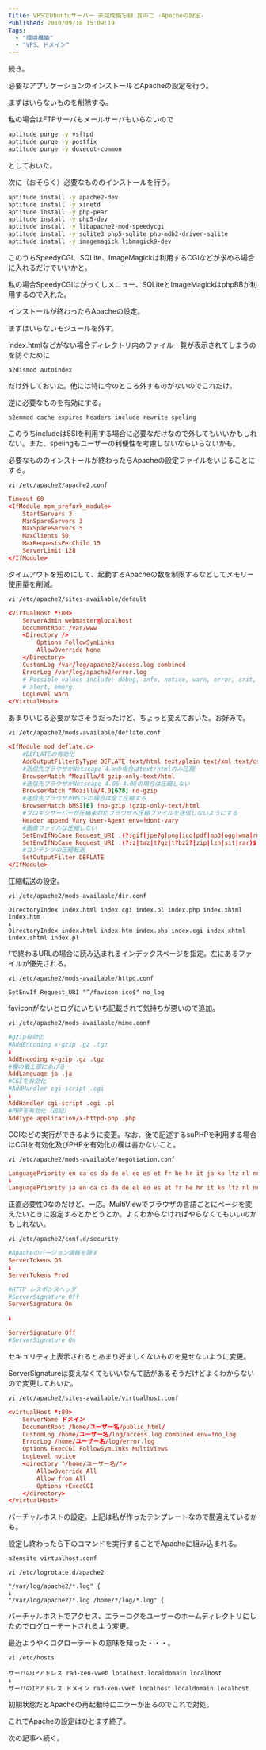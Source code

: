 ```yaml
---
Title: VPSでUbuntuサーバー 未完成備忘録 其の二 -Apacheの設定-
Published: 2010/09/18 15:09:19
Tags:
  - "環境構築"
  - "VPS、ドメイン"
---
```

続き。

必要なアプリケーションのインストールとApacheの設定を行う。

<!-- more -->

まずはいらないものを削除する。

私の場合はFTPサーバもメールサーバもいらないので

```sh
aptitude purge -y vsftpd
aptitude purge -y postfix
aptitude purge -y dovecot-common
```

としておいた。

次に（おそらく）必要なもののインストールを行う。

```sh
aptitude install -y apache2-dev
aptitude install -y xinetd
aptitude install -y php-pear
aptitude install -y php5-dev
aptitude install -y libapache2-mod-speedycgi
aptitude install -y sqlite3 php5-sqlite php-mdb2-driver-sqlite
aptitude install -y imagemagick libmagick9-dev
```

このうちSpeedyCGI、SQLite、ImageMagickは利用するCGIなどが求める場合に入れるだけでいいかと。

私の場合SpeedyCGIはがっくしメニュー、SQLiteとImageMagickはphpBBが利用するので入れた。

インストールが終わったらApacheの設定。

まずはいらないモジュールを外す。

index.htmlなどがない場合ディレクトリ内のファイル一覧が表示されてしまうのを防ぐために

`a2dismod autoindex`

だけ外しておいた。他には特に今のところ外すものがないのでこれだけ。

逆に必要なものを有効にする。

```
a2enmod cache expires headers include rewrite speling
```

このうちincludeはSSIを利用する場合に必要なだけなので外してもいいかもしれない。また、spelingもユーザーの利便性を考慮しないならいらないかも。

必要なもののインストールが終わったらApacheの設定ファイルをいじることにする。

`vi /etc/apache2/apache2.conf`
```conf
Timeout 60
<IfModule mpm_prefork_module>
	StartServers 3
	MinSpareServers 3
	MaxSpareServers 5
	MaxClients 50
	MaxRequestsPerChild 15
	ServerLimit 128
</IfModule>
```
タイムアウトを短めにして、起動するApacheの数を制限するなどしてメモリー使用量を削減。

`vi /etc/apache2/sites-available/default`

```conf
<VirtualHost *:80>
	ServerAdmin webmaster@localhost
	DocumentRoot /var/www
	<Directory />
		Options FollowSymLinks
		AllowOverride None
	</Directory>
	CustomLog /var/log/apache2/access.log combined
	ErrorLog /var/log/apache2/error.log
	# Possible values include: debug, info, notice, warn, error, crit,
	# alert, emerg.
	LogLevel warn
</VirtualHost>
```

あまりいじる必要がなさそうだったけど、ちょっと変えておいた。お好みで。

`vi /etc/apache2/mods-available/deflate.conf`
```conf
<IfModule mod_deflate.c>
	#DEFLATEの有効化
	AddOutputFilterByType DEFLATE text/html text/plain text/xml text/css
	#送信先ブラウザがNetscape 4.xの場合はtext/htmlのみ圧縮
	BrowserMatch ^Mozilla/4 gzip-only-text/html
	#送信先ブラウザがNetscape 4.06-4.08の場合は圧縮しない
	BrowserMatch ^Mozilla/4.0[678] no-gzip
	#送信先ブラウザがMSIEの場合は全て圧縮する
	BrowserMatch bMSI[E] !no-gzip !gzip-only-text/html
	#プロキシサーバーが圧縮未対応ブラウザへ圧縮ファイルを送信しないようにする
	Header append Vary User-Agent env=!dont-vary
	#画像ファイルは圧縮しない
	SetEnvIfNoCase Request_URI .(?:gif|jpe?g|png|ico|pdf|mp3|ogg|wma|rm|wmv|mov|mpe?g)$ no-gzip dont-vary
	SetEnvIfNoCase Request_URI .(?:z|taz|t?gz|t?bz2?|zip|lzh|sit|rar)$ no-gzip dont-vary
	#コンテンツの圧縮転送
	SetOutputFilter DEFLATE
</IfModule>
```

圧縮転送の設定。

`vi /etc/apache2/mods-available/dir.conf`
```
DirectoryIndex index.html index.cgi index.pl index.php index.xhtml index.htm
↓
DirectoryIndex index.html index.htm index.php index.cgi index.xhtml index.shtml index.pl
```

/で終わるURLの場合に読み込まれるインデックスページを指定。左にあるファイルが優先される。

`vi /etc/apache2/mods-available/httpd.conf`

`SetEnvIf Request_URI "^/favicon.ico$" no_log`

faviconがないとログにいちいち記載されて気持ちが悪いので追加。

`vi /etc/apache2/mods-available/mime.conf`
```conf
#gzip有効化
#AddEncoding x-gzip .gz .tgz
↓
AddEncoding x-gzip .gz .tgz
#欄の最上部にあげる
AddLanguage ja .ja
#CGIを有効化
#AddHandler cgi-script .cgi
↓
AddHandler cgi-script .cgi .pl
#PHPを有効化（追記）
AddType application/x-httpd-php .php
```

CGIなどの実行ができるように変更。なお、後で記述するsuPHPを利用する場合はCGIを有効化及びPHPを有効化の欄は書かないこと。

`vi /etc/apache2/mods-available/negotiation.conf`
```conf
LanguagePriority en ca cs da de el eo es et fr he hr it ja ko ltz nl nn no pl pt pt-BR ru sv zh-CN zh-TW
↓
LanguagePriority ja en ca cs da de el eo es et fr he hr it ko ltz nl nn no pl pt pt-BR ru sv zh-CN zh-TW
```

正直必要性0なのだけど、一応。MultiViewでブラウザの言語ごとにページを変えたいときに設定するとかどうとか。よくわからなければやらなくてもいいのかもしれない。

`vi /etc/apache2/conf.d/security`
```conf
#Apacheのバージョン情報を隠す
ServerTokens OS
↓
ServerTokens Prod

#HTTP レスポンスヘッダ
#ServerSignature Off
ServerSignature On

↓

ServerSignature Off
#ServerSignature On
```
セキュリティ上表示されるとあまり好ましくないものを見せないように変更。

ServerSignatureは変えなくてもいいなんて話があるそうだけどよくわからないので変更しておいた。

`vi /etc/apache2/sites-available/virtualhost.conf`

```conf
<virtualHost *:80>
	ServerName ドメイン
	DocumentRoot /home/ユーザー名/public_html/
	CustomLog /home/ユーザー名/log/access.log combined env=!no_log
	ErrorLog /home/ユーザー名/log/error.log
	Options ExecCGI FollowSymLinks MultiViews
	LogLevel notice
	<directory "/home/ユーザー名/">
		AllowOverride All
		Allow from All
		Options +ExecCGI
	</directory>
</virtualHost>
```

バーチャルホストの設定。上記は私が作ったテンプレートなので間違えているかも。

設定し終わったら下のコマンドを実行することでApacheに組み込まれる。

`a2ensite virtualhost.conf`

`vi /etc/logrotate.d/apache2`

```
"/var/log/apache2/*.log" {
↓
"/var/log/apache2/*.log /home/*/log/*.log" {
```

バーチャルホストでアクセス、エラーログをユーザーのホームディレクトリにしたのでログローテートされるよう変更。

最近ようやくログローテートの意味を知った・・・。

`vi /etc/hosts`
```
サーバのIPアドレス rad-xen-vweb localhost.localdomain localhost
↓
サーバのIPアドレス ドメイン rad-xen-vweb localhost.localdomain localhost
```

初期状態だとApacheの再起動時にエラーが出るのでこれで対処。

これでApacheの設定はひとまず終了。

次の記事へ続く。